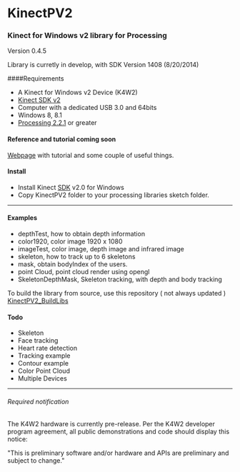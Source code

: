 KinectPV2
==========

### Kinect for Windows v2 library for Processing

Version 0.4.5

Library is curretly in develop, with SDK Version 1408 (8/20/2014)

####Requirements

- A Kinect for Windows v2 Device (K4W2)
- [Kinect SDK v2](http://www.microsoft.com/en-us/download/details.aspx?id=43661)
- Computer with a dedicated USB 3.0 and 64bits
- Windows 8, 8.1
- [Processing 2.2.1](http://processing.org/) or greater


#### Reference and tutorial coming soon

[Webpage](http://codigogenerativo.com/kinect-2-0-library-for-processing/) with tutorial and some couple of useful things. 
#### Install 

- Install Kinect [SDK](http://www.microsoft.com/en-us/download/details.aspx?id=43661) v2.0 for Windows 
- Copy KinectPV2 folder to your processing libraries sketch folder. 


---

#### Examples

- depthTest, how to obtain depth information
- color1920, color image 1920 x 1080
- imageTest,  color image, depth image and infrared image
- skeleton, how to track up to 6 skeletons 
- mask, obtain bodyIndex of the users.
- point Cloud, point cloud render using opengl
- SkeletonDepthMask, Skeleton tracking, with depth and body tracking


To build the library from source, use this repository ( not always updated ) [KinectPV2_BuildLibs](https://github.com/ThomasLengeling/KinectPV2_BuildLibs)



#### Todo

- Skeleton
- Face tracking
- Heart rate detection
- Tracking example
- Contour example
- Color Point Cloud
- Multiple Devices

---

###### Required notification

The K4W2 hardware is currently pre-release. Per the K4W2 developer program agreement, all public demonstrations and code should display this notice:

"This is preliminary software and/or hardware and APIs are preliminary and subject to change."
